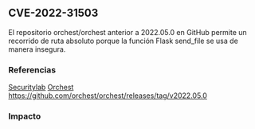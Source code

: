 ## CVE-2022-31503

El repositorio orchest/orchest anterior a 2022.05.0 en GitHub permite un recorrido de ruta absoluto porque la función Flask send_file se usa de manera insegura.

### Referencias

[Securitylab](https://github.com/github/securitylab/issues/669#issuecomment-1117265726)
[Orchest](https://github.com/orchest/orchest/pull/913)
https://github.com/orchest/orchest/releases/tag/v2022.05.0

### Impacto

